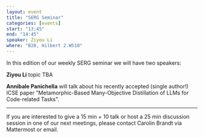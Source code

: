 ```yaml
---
layout: event
title: "SERG Seminar"
categories: [events]
start: "13:45"
end: "14:45"
speaker: Ziyou Li
where: "B28, Hilbert 2.W510"
---
```


In this edition of our weekly SERG seminar we will have two speakers:

**Ziyou Li** 
topic TBA

**Annibale Panichella** will talk about his recently accepted (single author!) ICSE paper "Metamorphic-Based Many-Objective Distillation of LLMs for Code-related Tasks".

---
If you are interested to give a 15 min + 10 talk or host a 25 min discussion session in one of our next meetings, please contact Carolin Brandt via Mattermost or email.
